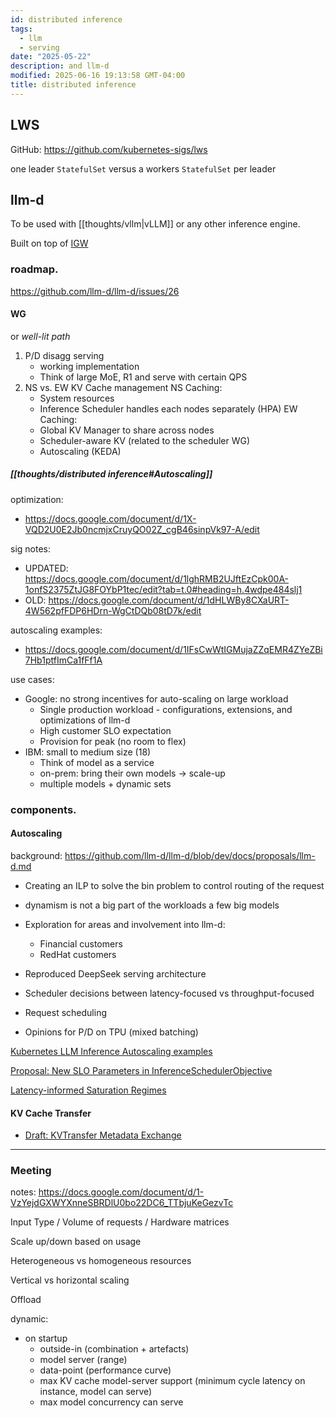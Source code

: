 ```yaml
---
id: distributed inference
tags:
  - llm
  - serving
date: "2025-05-22"
description: and llm-d
modified: 2025-06-16 19:13:58 GMT-04:00
title: distributed inference
---
```


## LWS

GitHub: https://github.com/kubernetes-sigs/lws

one leader `StatefulSet` versus a workers `StatefulSet` per leader

## llm-d

To be used with [[thoughts/vllm|vLLM]] or any other inference engine.

Built on top of [IGW](https://gateway-api-inference-extension.sigs.k8s.io/)

### roadmap.

https://github.com/llm-d/llm-d/issues/26

#### WG

or _well-lit path_

1. P/D disagg serving
   - working implementation
   - Think of large MoE, R1 and serve with certain QPS
2. NS vs. EW KV Cache management
   NS Caching:
   - System resources
   - Inference Scheduler handles each nodes separately (HPA)
     EW Caching:
   - Global KV Manager to share across nodes
   - Scheduler-aware KV (related to the scheduler WG)
   - Autoscaling (KEDA)

##### [[thoughts/distributed inference#Autoscaling]]

optimization:

- https://docs.google.com/document/d/1X-VQD2U0E2Jb0ncmjxCruyQO02Z_cgB46sinpVk97-A/edit

sig notes:

- UPDATED: https://docs.google.com/document/d/1lghRMB2UJftEzCpk00A-1onfS2375ZtJG8FOYbP1tec/edit?tab=t.0#heading=h.4wdpe484slj1
- OLD: https://docs.google.com/document/d/1dHLWBy8CXaURT-4W562pfFDP6HDrn-WgCtDQb08tD7k/edit

autoscaling examples:

- https://docs.google.com/document/d/1IFsCwWtIGMujaZZqEMR4ZYeZBi7Hb1ptfImCa1fFf1A

use cases:

- Google: no strong incentives for auto-scaling on large workload
  - Single production workload - configurations, extensions, and optimizations of llm-d
  - High customer SLO expectation
  - Provision for peak (no room to flex)
- IBM: small to medium size (18)
  - Think of model as a service
  - on-prem: bring their own models -> scale-up
  - multiple models + dynamic sets

### components.

#### Autoscaling

background: https://github.com/llm-d/llm-d/blob/dev/docs/proposals/llm-d.md

- Creating an ILP to solve the bin problem to control routing of the request
- dynamism is not a big part of the workloads a few big models

- Exploration for areas and involvement into llm-d:
  - Financial customers
  - RedHat customers

- Reproduced DeepSeek serving architecture
- Scheduler decisions between latency-focused vs throughput-focused
- Request scheduling
- Opinions for P/D on TPU (mixed batching)

[Kubernetes LLM Inference Autoscaling examples](https://docs.google.com/document/d/1IFsCwWtIGMujaZZqEMR4ZYeZBi7Hb1ptfImCa1fFf1A/edit?resourcekey=0-8lD1pc_wDVxiwyI8SIhBCw&tab=t.0#heading=h.msa1v1j90u)

[Proposal: New SLO Parameters in InferenceSchedulerObjective](https://docs.google.com/document/d/1j2KRAT68_FYxq1iVzG0xVL-DHQhGVUZBqiM22Hd_0hc/edit?resourcekey=0-5cSovS8QcRQNYXj0_kRMiw&tab=t.0#heading=h.emkaixupvf39)

[Latency-informed Saturation Regimes](https://docs.google.com/document/d/1iGHqdxRUDpiKwtJFr5tMCKM7RF6fbTfZBL7BTn6UkwA/edit?tab=t.0#heading=h.mdte0lq44ul4)

#### KV Cache Transfer

- [Draft: KVTransfer Metadata Exchange](https://docs.google.com/document/d/1zBkToR9XWjvBYLxu15JeoGpq16nH5sFFensZP_3lJQU/edit?tab=t.0#heading=h.qbyul3xs37d3)

---

### Meeting

notes: https://docs.google.com/document/d/1-VzYejdGXWYXnneSBRDlU0bo22DC6_TTbjuKeGezvTc

Input Type / Volume of requests / Hardware matrices

Scale up/down based on usage

Heterogeneous vs homogeneous resources

Vertical vs horizontal scaling

Offload

dynamic:

- on startup
  - outside-in (combination + artefacts)
  - model server (range)
  - data-point (performance curve)
  - max KV cache model-server support (minimum cycle latency on instance, model can serve)
  - max model concurrency can serve
